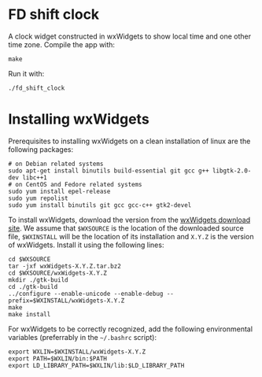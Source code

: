 # FD shift clock
A clock widget constructed in wxWidgets to show local time and one other time zone.
Compile the app with:

```
make
```

Run it with:

```
./fd_shift_clock
```
# Installing wxWidgets
Prerequisites to installing wxWidgets on a clean installation of linux are the following packages:

```
# on Debian related systems
sudo apt-get install binutils build-essential git gcc g++ libgtk-2.0-dev libc++1
# on CentOS and Fedore related systems
sudo yum install epel-release
sudo yum repolist
sudo yum install binutils git gcc gcc-c++ gtk2-devel
```

To install wxWidgets, download the version from the [wxWidgets download site](https://www.wxwidgets.org/downloads/). We assume that `$WXSOURCE` is the location of the downloaded source file, `$WXINSTALL` will be the location of its installation and `X.Y.Z` is the version of wxWidgets. Install it using the following lines:

```
cd $WXSOURCE
tar -jxf wxWidgets-X.Y.Z.tar.bz2
cd $WXSOURCE/wxWidgets-X.Y.Z
mkdir ./gtk-build
cd ./gtk-build
../configure --enable-unicode --enable-debug --prefix=$WXINSTALL/wxWidgets-X.Y.Z
make
make install
```

For wxWidgets to be correctly recognized, add the following environmental variables (preferrably in the `~/.bashrc` script):

```
export WXLIN=$WXINSTALL/wxWidgets-X.Y.Z
export PATH=$WXLIN/bin:$PATH
export LD_LIBRARY_PATH=$WXLIN/lib:$LD_LIBRARY_PATH
```

